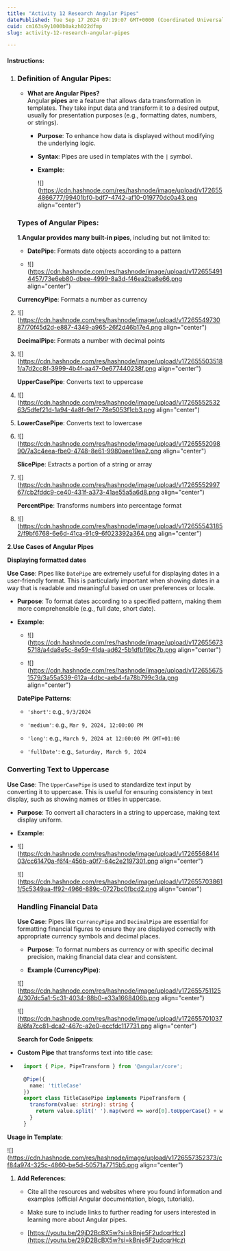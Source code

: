 ```yaml
---
title: "Activity 12 Research Angular Pipes"
datePublished: Tue Sep 17 2024 07:19:07 GMT+0000 (Coordinated Universal Time)
cuid: cm163s9y1000b0akzh022dfmp
slug: activity-12-research-angular-pipes

---
```


#### **Instructions:**

1. ### **Definition of Angular Pipes**:
    
    * **What are Angular Pipes?**  
        Angular **pipes** are a feature that allows data transformation in templates. They take input data and transform it to a desired output, usually for presentation purposes (e.g., formatting dates, numbers, or strings).
        
        * **Purpose**: To enhance how data is displayed without modifying the underlying logic.
            
        * **Syntax**: Pipes are used in templates with the `|` symbol.
            
        * **Example**:
            
            ![](https://cdn.hashnode.com/res/hashnode/image/upload/v1726554866777/99401bf0-bdf7-4742-af10-019770dc0a43.png align="center")
            
    
    ### **Types of Angular Pipes**:
    
    **1.Angular provides many built-in pipes**, including but not limited to:
    
    * **DatePipe**: Formats date objects according to a pattern
        
    * ![](https://cdn.hashnode.com/res/hashnode/image/upload/v1726554914457/73e6eb80-dbee-4999-8a3d-f46ea2ba8e66.png align="center")
        
    
    **CurrencyPipe**: Formats a number as currency
    
2. ![](https://cdn.hashnode.com/res/hashnode/image/upload/v1726554973087/70f45d2d-e887-4349-a965-26f2d46b17e4.png align="center")
    
    **DecimalPipe**: Formats a number with decimal points
    
3. ![](https://cdn.hashnode.com/res/hashnode/image/upload/v1726555035181/a7d2cc8f-3999-4b4f-aa47-0e677440238f.png align="center")
    
    **UpperCasePipe**: Converts text to uppercase
    
4. ![](https://cdn.hashnode.com/res/hashnode/image/upload/v1726555253263/5dfef21d-1a94-4a8f-9ef7-78e5053f1cb3.png align="center")
    
5. **LowerCasePipe**: Converts text to lowercase
    
6. ![](https://cdn.hashnode.com/res/hashnode/image/upload/v1726555209890/7a3c4eea-fbe0-4748-8e61-9980aee19ea2.png align="center")
    
    **SlicePipe**: Extracts a portion of a string or array
    
7. ![](https://cdn.hashnode.com/res/hashnode/image/upload/v1726555299767/cb2fddc9-ce40-431f-a373-41ae55a5a6d8.png align="center")
    
    **PercentPipe**: Transforms numbers into percentage format
    
8. ![](https://cdn.hashnode.com/res/hashnode/image/upload/v1726555431852/f9bf6768-6e6d-41ca-91c9-6f023392a364.png align="center")
    

**2.Use Cases of Angular Pipes**

**Displaying formatted dates**

**Use Case**: Pipes like `DatePipe` are extremely useful for displaying dates in a user-friendly format. This is particularly important when showing dates in a way that is readable and meaningful based on user preferences or locale.

* **Purpose**: To format dates according to a specified pattern, making them more comprehensible (e.g., full date, short date).
    
* **Example**:
    
    * ![](https://cdn.hashnode.com/res/hashnode/image/upload/v1726556735718/a4da8e5c-8e59-41da-ad62-5b1dfbf9bc7b.png align="center")
        
    * ![](https://cdn.hashnode.com/res/hashnode/image/upload/v1726556751579/3a55a539-612a-4dbc-aeb4-fa78b799c3da.png align="center")
        
    
    **DatePipe Patterns**:
    
    * `'short'`: e.g., `9/3/2024`
        
    * `'medium'`: e.g., `Mar 9, 2024, 12:00:00 PM`
        
    * `'long'`: e.g., `March 9, 2024 at 12:00:00 PM GMT+01:00`
        
    * `'fullDate'`: e.g., `Saturday, March 9, 2024`
        

### **Converting Text to Uppercase**

**Use Case**: The `UpperCasePipe` is used to standardize text input by converting it to uppercase. This is useful for ensuring consistency in text display, such as showing names or titles in uppercase.

* **Purpose**: To convert all characters in a string to uppercase, making text display uniform.
    
* **Example**:
    
* ![](https://cdn.hashnode.com/res/hashnode/image/upload/v1726556841403/cc61470a-f6f4-456b-a0f7-64c2e2197301.png align="center")
    
    ![](https://cdn.hashnode.com/res/hashnode/image/upload/v1726557038611/5c5349aa-ff92-4966-889c-0727bc0fbcd2.png align="center")
    
    ### **Handling Financial Data**
    
    **Use Case**: Pipes like `CurrencyPipe` and `DecimalPipe` are essential for formatting financial figures to ensure they are displayed correctly with appropriate currency symbols and decimal places.
    
    * **Purpose**: To format numbers as currency or with specific decimal precision, making financial data clear and consistent.
        
    * **Example (CurrencyPipe)**:
        
    
    ![](https://cdn.hashnode.com/res/hashnode/image/upload/v1726557511254/307dc5a1-5c31-4034-88b0-e33a1668406b.png align="center")
    
    ![](https://cdn.hashnode.com/res/hashnode/image/upload/v1726557010378/6fa7cc81-dca2-467c-a2e0-eccfdc117731.png align="center")
    
    **Search for Code Snippets**:
    
* **Custom Pipe** that transforms text into title case:
    
* ```typescript
    import { Pipe, PipeTransform } from '@angular/core';
    
    @Pipe({
      name: 'titleCase'
    })
    export class TitleCasePipe implements PipeTransform {
      transform(value: string): string {
        return value.split(' ').map(word => word[0].toUpperCase() + word.slice(1).toLowerCase()).join(' ');
      }
    }
    ```
    

**Usage in Template**:

![](https://cdn.hashnode.com/res/hashnode/image/upload/v1726557352373/cf84a974-325c-4860-be5d-50571a7715b5.png align="center")

1. **Add References**:
    
    * Cite all the resources and websites where you found information and examples (official Angular documentation, blogs, tutorials).
        
    * Make sure to include links to further reading for users interested in learning more about Angular pipes.
        
    * [https://youtu.be/29jD2BcBX5w?si=kBnje5F2udcqrHcz](https://youtu.be/29jD2BcBX5w?si=kBnje5F2udcqrHcz)
